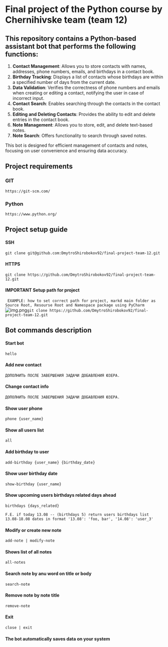 # Final project of the Python course by Chernihivske team (team 12)

## This repository contains a **Python-based assistant** bot that performs the following functions:

1. **Contact Management**: Allows you to store contacts with names, addresses, phone numbers, emails, and birthdays in a contact book.
2. **Birthday Tracking**: Displays a list of contacts whose birthdays are within a specified number of days from the current date.
3. **Data Validation**: Verifies the correctness of phone numbers and emails when creating or editing a contact, notifying the user in case of incorrect input.
4. **Contact Search**: Enables searching through the contacts in the contact book.
5. **Editing and Deleting Contacts**: Provides the ability to edit and delete entries in the contact book.
6. **Note Management**: Allows you to store, edit, and delete text-based notes.
7. **Note Search**: Offers functionality to search through saved notes. 

This bot is designed for efficient management of contacts and notes, focusing on user convenience and ensuring data accuracy.

## Project requirements

### GIT
```https://git-scm.com/```

### Python
```https://www.python.org/```

## Project setup guide

#### SSH
``git clone git@github.com:DmytroShirobokov92/final-project-team-12.git``

#### HTTPS
``git clone https://github.com/DmytroShirobokov92/final-project-team-12.git``

#### IMPORTANT Setup path for project
`` EXAMPLE: how to set correct path for project, markd main folder as Source Root, Resourse Root and Namespace package using PyCharm``
![img.png](img.png)``git clone https://github.com/DmytroShirobokov92/final-project-team-12.git``

## Bot commands description

#### Start bot
```hello```

#### Add new contact 
```ДОПОЛНИТЬ ПОСЛЕ ЗАВЕРШЕНИЯ ЗАДАЧИ ДОБАВЛЕНИЯ ЮЗЕРА.```

#### Change contact info
```ДОПОЛНИТЬ ПОСЛЕ ЗАВЕРШЕНИЯ ЗАДАЧИ ДОБАВЛЕНИЯ ЮЗЕРА.```

#### Show user phone
```phone {user_name}```

#### Show all users list
```all```

#### Add birthday to user
```add-birthday {user_name} {birthday_date}```

#### Show user birthday date
```show-birthday {user_name}```

#### Show upcoming users birthdays related days ahead 
```birthdays {days_related}```

``F.E. if today 13.08 -- (birthdays 5) return users birthdays list 13.08-18.08 dates in format '13.08': 'foo, bar', '14.08': 'user_3'``

#### Modify or create new note
```add-note | modify-note```

#### Shows list of all notes
```all-notes```

#### Search note by anu word on title or body
```search-note```

#### Remove note by note title
```remove-note```

#### Exit
```close | exit```

#### The bot automatically saves data on your system
